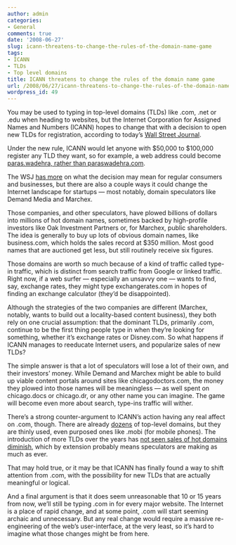 ```yaml
---
author: admin
categories:
- General
comments: true
date: '2008-06-27'
slug: icann-threatens-to-change-the-rules-of-the-domain-name-game
tags:
- ICANN
- TLDs
- Top level domains
title: ICANN threatens to change the rules of the domain name game
url: /2008/06/27/icann-threatens-to-change-the-rules-of-the-domain-name-game
wordpress_id: 49
---
```



You may be used to typing in top-level domains (TLDs) like .com, .net or .edu when heading to websites, but the Internet Corporation for Assigned Names and Numbers (ICANN) hopes to change that with a decision to open new TLDs for registration, according to today’s [Wall Street Journal](http://online.wsj.com/article/SB121443369987904939.html?mod=googlenews_wsj).  
  
Under the new rule, ICANN would let anyone with $50,000 to $100,000 register any TLD they want, so for example, a web address could become [paras.wadehra, rather than paraswadehra.com](http://venturebeat.com/2008/06/26/icann-threatens-to-change-the-rules-of-the-domain-name-game/).  
  
The WSJ [has more](http://online.wsj.com/article/SB121443369987904939.html?mod=googlenews_wsj) on what the decision may mean for regular consumers and businesses, but there are also a couple ways it could change the Internet landscape for startups — most notably, domain speculators like Demand Media and Marchex.  
  
Those companies, and other speculators, have plowed billions of dollars into millions of hot domain names, sometimes backed by high-profile investors like Oak Investment Partners or, for Marchex, public shareholders. The idea is generally to buy up lots of obvious domain names, like business.com, which holds the sales record at $350 million. Most good names that are auctioned get less, but still routinely receive six figures.  
  
Those domains are worth so much because of a kind of traffic called type-in traffic, which is distinct from search traffic from Google or linked traffic. Right now, if a web surfer — especially an unsavvy one — wants to find, say, exchange rates, they might type exchangerates.com in hopes of finding an exchange calculator (they’d be disappointed).   
  
Although the strategies of the two companies are different (Marchex, notably, wants to build out a locality-based content business), they both rely on one crucial assumption: that the dominant TLDs, primarily .com, continue to be the first thing people type in when they’re looking for something, whether it’s exchange rates or Disney.com. So what happens if ICANN manages to reeducate Internet users, and popularize sales of new TLDs?  
  
The simple answer is that a lot of speculators will lose a lot of their own, and their investors’ money. While Demand and Marchex might be able to build up viable content portals around sites like chicagodoctors.com, the money they plowed into those names will be meaningless — as well spent on chicago.docs or chicago.dr, or any other name you can imagine. The game will become even more about search, type-ins traffic will wither.  
  
There’s a strong counter-argument to ICANN’s action having any real affect on .com, though. There are already [dozens](http://en.wikipedia.org/wiki/List_of_Internet_top-level_domains) of top-level domains, but they are thinly used, even purposed ones like .mobi (for mobile phones). The introduction of more TLDs over the years has [not seen sales of hot domains diminish](http://www.dnjournal.com/ytd-sales-charts.htm), which by extension probably means speculators are making as much as ever.

That may hold true, or it may be that ICANN has finally found a way to shift attention from .com, with the possibility for new TLDs that are actually meaningful or logical.  
  
And a final argument is that it does seem unreasonable that 10 or 15 years from now, we’ll still be typing .com in for every major website. The Internet is a place of rapid change, and at some point, .com will start seeming archaic and unnecessary. But any real change would require a massive re-engineering of the web’s user-interface, at the very least, so it’s hard to imagine what those changes might be from here.
